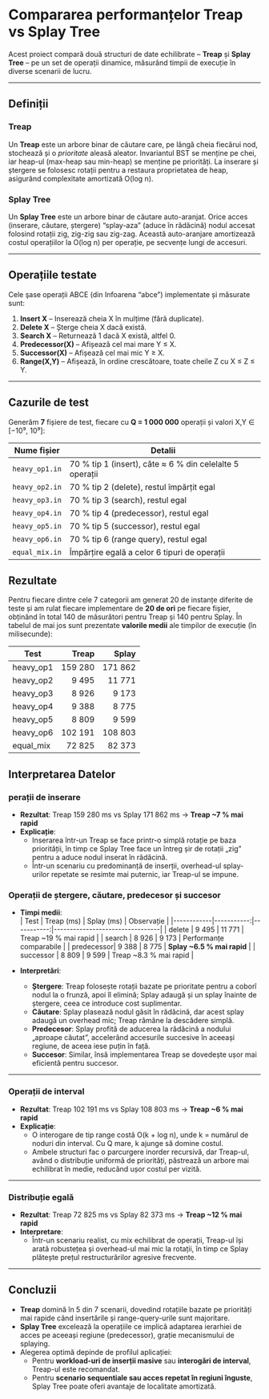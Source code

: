 # Compararea performanțelor Treap vs Splay Tree

Acest proiect compară două structuri de date echilibrate – **Treap** și **Splay Tree** – pe un set de operații dinamice, măsurând timpii de execuție în diverse scenarii de lucru.

---

## Definiții

### Treap  
Un **Treap** este un arbore binar de căutare care, pe lângă cheia fiecărui nod, stochează și o _prioritate_ aleasă aleator. Invariantul BST se menține pe chei, iar heap-ul (max-heap sau min-heap) se menține pe priorități. La inserare și ștergere se folosesc rotații pentru a restaura proprietatea de heap, asigurând complexitate amortizată O(log n).

### Splay Tree  
Un **Splay Tree** este un arbore binar de căutare auto-aranjat. Orice acces (inserare, căutare, ștergere) “splay-aza” (aduce în rădăcină) nodul accesat folosind rotații zig, zig-zig sau zig-zag. Această auto-aranjare amortizează costul operațiilor la O(log n) per operație, pe secvențe lungi de accesuri.

---

## Operațiile testate

Cele şase operații ABCE (din Infoarena “abce”) implementate și măsurate sunt:

1. **Insert X** – Inserează cheia X în mulțime (fără duplicate).  
2. **Delete X** – Șterge cheia X dacă există.  
3. **Search X** – Returnează 1 dacă X există, altfel 0.  
4. **Predecessor(X)** – Afișează cel mai mare Y ≤ X.  
5. **Successor(X)** – Afișează cel mai mic Y ≥ X.  
6. **Range(X,Y)** – Afișează, în ordine crescătoare, toate cheile Z cu X ≤ Z ≤ Y.

---

## Cazurile de test

Generăm **7** fișiere de test, fiecare cu **Q = 1 000 000** operații și valori X,Y ∈ [−10⁹, 10⁹]:

| Nume fișier   |  Detalii                                                                                     |
|---------------|--------------------------------------------------------------------------------------------|  
| `heavy_op1.in`| 70 % tip 1 (insert), câte ≈ 6 % din celelalte 5 operații                                     |
| `heavy_op2.in` | 70 % tip 2 (delete), restul împărțit egal                                                  |
| `heavy_op3.in` | 70 % tip 3 (search), restul egal                                                            |
| `heavy_op4.in` | 70 % tip 4 (predecessor), restul egal                                                       |
| `heavy_op5.in` | 70 % tip 5 (successor), restul egal                                                         |
| `heavy_op6.in` | 70 % tip 6 (range query), restul egal                                                |
| `equal_mix.in` | Împărțire egală a celor 6 tipuri de operații                                                |

## Rezultate

Pentru fiecare dintre cele 7 categorii am generat 20 de instanțe diferite de teste și am rulat fiecare implementare de **20 de ori** pe fiecare fișier, obținând în total 140 de măsurători pentru Treap și 140 pentru Splay. În tabelul de mai jos sunt prezentate **valorile medii** ale timpilor de execuție (în milisecunde):

| Test           | Treap   | Splay   |
|----------------|--------:|--------:|
| heavy_op1      | 159 280 | 171 862 |
| heavy_op2      |   9 495 |  11 771 |
| heavy_op3      |   8 926 |   9 173 |
| heavy_op4      |   9 388 |   8 775 |
| heavy_op5      |   8 809 |   9 599 |
| heavy_op6      | 102 191 | 108 803 |
| equal_mix      |  72 825 |  82 373 |

## Interpretarea Datelor


### perații de inserare 
- **Rezultat**: Treap 159 280 ms vs Splay 171 862 ms → **Treap ~7 % mai rapid**  
- **Explicație**:  
  - Inserarea într-un Treap se face printr-o simplă rotație pe baza priorității, în timp ce Splay Tree face un întreg șir de rotații „zig” pentru a aduce nodul inserat în rădăcină.  
  - Într-un scenariu cu predominanță de inserții, overhead-ul splay-urilor repetate se resimte mai puternic, iar Treap-ul se impune.


### Operații de ștergere, căutare, predecesor și succesor

- **Timpi medii**:  
  | Test       | Treap (ms) | Splay (ms) | Observație                       |
  |------------|-----------:|-----------:|---------------------------------|
  | delete     |      9 495 |     11 771 | Treap ~19 % mai rapid           |
  | search     |      8 926 |      9 173 | Performanțe comparabile         |
  | predecessor|      9 388 |      8 775 | **Splay ~6.5 % mai rapid**      |
  | successor  |      8 809 |      9 599 | Treap ~8.3 % mai rapid          |

- **Interpretări**:  
  - **Ștergere**: Treap folosește rotații bazate pe prioritate pentru a coborî nodul la o frunză, apoi îl elimină; Splay adaugă și un splay înainte de ștergere, ceea ce introduce cost suplimentar.  
  - **Căutare**: Splay plasează nodul găsit în rădăcină, dar acest splay adaugă un overhead mic; Treap rămâne la descădere simplă.  
  - **Predecesor**: Splay profită de aducerea la rădăcină a nodului „aproape căutat”, accelerând accesurile succesive în aceeași regiune, de aceea iese puțin în față.  
  - **Succesor**: Similar, însă implementarea Treap se dovedește ușor mai eficientă pentru succesor.

---

### Operații de interval
- **Rezultat**: Treap 102 191 ms vs Splay 108 803 ms → **Treap ~6 % mai rapid**  
- **Explicație**:  
  - O interogare de tip range costă O(k + log n), unde k = numărul de noduri din interval. Cu Q mare, k ajunge să domine costul.  
  - Ambele structuri fac o parcurgere inorder recursivă, dar Treap-ul, având o distribuție uniformă de priorități, păstrează un arbore mai echilibrat în medie, reducând ușor costul per vizită.

---

### Distribuție egală 

- **Rezultat**: Treap 72 825 ms vs Splay 82 373 ms → **Treap ~12 % mai rapid**  
- **Interpretare**:  
  - Într-un scenariu realist, cu mix echilibrat de operații, Treap-ul își arată robustețea și overhead-ul mai mic la rotații, în timp ce Splay plătește prețul restructurărilor agresive frecvente.

---

## Concluzii

- **Treap** domină în 5 din 7 scenarii, dovedind rotațiile bazate pe priorități mai rapide când insertările și range-query-urile sunt majoritare.  
- **Splay Tree** excelează la operațiile ce implică adaptarea ierarhiei de acces pe aceeași regiune (predecessor), grație mecanismului de splaying.  
- Alegerea optimă depinde de profilul aplicației:  
  - Pentru **workload-uri de inserții masive** sau **interogări de interval**, Treap-ul este recomandat.  
  - Pentru **scenario sequentiale sau acces repetat în regiuni înguste**, Splay Tree poate oferi avantaje de localitate amortizată.

